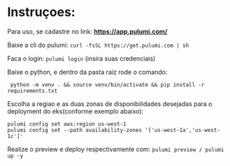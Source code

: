# Instruçoes:

Para uso, se cadastre no link: **https://app.pulumi.com/**

Baixe a cli do pulumi: `curl -fsSL https://get.pulumi.com | sh`

Faca o login: `pulumi login` (insira suas credenciais)

Baixe o python, e dentro da pasta raiz rode o comando:

` python -m venv . && source venv/bin/activate && pip install -r requirements.txt`

Escolha a regiao e as duas zonas de disponibilidades desejadas para o deployment do eks(conforme exemplo abaixo):

```
pulumi config set aws:region us-west-1 
pulumi config set --path availability-zones '['us-west-1a','us-west-1c']'
```

Realize o preview e deploy respectivamente com: `pulumi preview / pulumi up -y`
